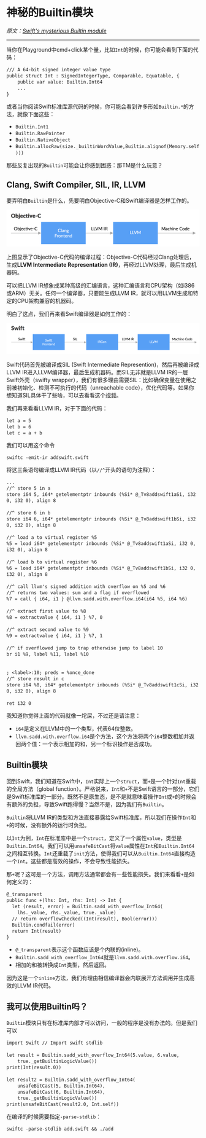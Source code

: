 # 神秘的Builtin模块

*原文：[Swift's mysterious Builtin module](http://ankit.im/swift/2016/01/12/swift-mysterious-builtin-module/)*

<hr/>

当你在Playground中cmd+click某个量，比如`Int`的时候，你可能会看到下面的代码：

```
/// A 64-bit signed integer value type
public struct Int : SignedIntegerType, Comparable, Equatable, {
    public var value: Builtin.Int64
    ...
}
```

或者当你阅读Swift标准库源代码的时候，你可能会看到许多形如`Builtin.*`的方法，就像下面这些：

* `Builtin.Int1`
* `Builtin.RawPointer`
* `Builtin.NativeObject`
* `Builtin.allocRaw(size._builtinWordValue,Builtin.alignof(Memory.self)))`

那些反复出现的`Builtin`可能会让你感到困惑：那TM是什么玩意？

## Clang, Swift Compiler, SIL, IR, LLVM

要弄明白`Builtin`是什么，先要明白Objective-C和Swift编译器是怎样工作的。

![How Objective-C compilers works](/assets/how_objc_compiler_works.png)

上图显示了Objective-C代码的编译过程：Objective-C代码经过Clang处理后，生成**LLVM Intermediate Representation (IR)**，再经过LLVM处理，最后生成机器码。

可以把LLVM IR想象成某种高级的汇编语言，这种汇编语言和CPU架构（如i386或ARM）无关。任何一个编译器，只要能生成LLVM IR，就可以用LLVM生成和特定的CPU架构兼容的机器码。

明白了这点，我们再来看Swift编译器是如何工作的：

![How Swift compilers works](/assets/how_swift_compiler_works.png)

Swift代码首先被编译成SIL (Swift Intermediate Represention)，然后再被编译成LLVM IR进入LLVM编译器，最后生成机器码。而SIL无非就是LLVM IR的一层Swift外壳（swifty wrapper），我们有很多理由需要SIL：比如确保变量在使用之前被初始化、检测不可执行的代码（unreachable code），优化代码等。如果你想知道SIL具体干了些啥，可以去看看这个[视频](https://www.youtube.com/watch?v=Ntj8ab-5cvE)。

我们再来看看LLVM IR，对于下面的代码：

```
let a = 5
let b = 6
let c = a + b
```

我们可以用这个命令

```
swiftc -emit-ir addswift.swift
```
将这三条语句编译成LLVM IR代码（以`//^`开头的语句为注释）：

```
...
//^ store 5 in a
store i64 5, i64* getelementptr inbounds (%Si* @_Tv8addswift1aSi, i32 0, i32 0), align 8
  
//^ store 6 in b
store i64 6, i64* getelementptr inbounds (%Si* @_Tv8addswift1bSi, i32 0, i32 0), align 8
  
//^ load a to virtual register %5
%5 = load i64* getelementptr inbounds (%Si* @_Tv8addswift1aSi, i32 0, i32 0), align 8

//^ load b to virtual register %6
%6 = load i64* getelementptr inbounds (%Si* @_Tv8addswift1bSi, i32 0, i32 0), align 8

//^ call llvm's signed addition with overflow on %5 and %6
//^ returns two values: sum and a flag if overflowed
%7 = call { i64, i1 } @llvm.sadd.with.overflow.i64(i64 %5, i64 %6)

//^ extract first value to %8
%8 = extractvalue { i64, i1 } %7, 0 
  
//^ extract second value to %9
%9 = extractvalue { i64, i1 } %7, 1

//^ if overflowed jump to trap otherwise jump to label 10  
br i1 %9, label %11, label %10
  

; <label>:10; preds = %once_done
//^ store result in c
store i64 %8, i64* getelementptr inbounds (%Si* @_Tv8addswift1cSi, i32 0, i32 0), align 8
  
ret i32 0
```

我知道你觉得上面的代码就像一坨屎，不过还是请注意：

* `i64`是定义在LLVM中的一个类型，代表64位整数。
* `llvm.sadd.with.overflow.i64`是个方法，这个方法将两个`i64`整数相加并返回两个值：一个表示相加的和，另一个标识操作是否成功。

## Builtin模块

回到Swift，我们知道在Swift中，`Int`实际上一个`struct`，而`+`是一个针对`Int`重载的全局方法（global function）。严格说来，`Int`和`+`不是Swift语言的一部分，它们是Swift标准库的一部分。既然不是原生态，是不是就意味着操作`Int`或`+`的时候会有额外的负担，导致Swift跑得慢？当然不是，因为我们有`Builtin`。

`Builtin`将LLVM IR的类型和方法直接暴露给Swift标准库，所以我们在操作`Int`和`+`的时候，没有额外的运行时负担。

以`Int`为例，`Int`在标准库中是一个`struct`，定义了一个属性`value`，类型是`Builtin.Int64`。我们可以用`unsafeBitCast`将`value`属性在`Int`和`Builtin.Int64`之间相互转换。`Int`还重载了`init`方法，使得我们可以从`Builtin.Int64`直接构造一个`Int`。这些都是高效的操作，不会导致性能损失。

那`+`呢？这可是一个方法，调用方法通常都会有一些性能损失。我们来看看`+`是如何定义的：

```
@_transparent
public func +(lhs: Int, rhs: Int) -> Int {
  let (result, error) = Builtin.sadd_with_overflow_Int64(
    lhs._value, rhs._value, true._value)
  // return overflowChecked((Int(result), Bool(error)))
  Builtin.condfail(error)
  return Int(result)
}
```

* `@_transparent`表示这个函数应该是个内联的(inline)。
* `Builtin.sadd_with_overflow_Int64`就是`llvm.sadd.with.overflow.i64`。
* 相加的和被转换成`Int`类型，然后返回。

因为这是一个`inline`方法，我们有理由相信编译器会内联展开方法调用并生成高效的LLVM IR代码。

## 我可以使用Builtin吗？

`Builtin`模块只有在标准库内部才可以访问，一般的程序是没有办法的。但是我们可以

```
import Swift // Import swift stdlib

let result = Builtin.sadd_with_overflow_Int64(5.value, 6.value,
    true._getBuiltinLogicValue())
print(Int(result.0))

let result2 = Builtin.sadd_with_overflow_Int64(
    unsafeBitCast(5, Builtin.Int64), 
    unsafeBitCast(6, Builtin.Int64),
    true._getBuiltinLogicValue())
print(unsafeBitCast(result2.0, Int.self))
```
在编译的时候需要指定`-parse-stdlib`：

```
swiftc -parse-stdlib add.swift && ./add
```

